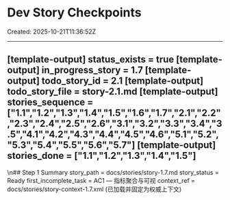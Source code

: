 # Dev Story Checkpoints
Created: 2025-10-21T11:36:52Z

---
[template-output] status_exists = true
[template-output] in_progress_story = 1.7
[template-output] todo_story_id = 2.1
[template-output] todo_story_file = story-2.1.md
[template-output] stories_sequence = ["1.1","1.2","1.3","1.4","1.5","1.6","1.7","2.1","2.2","2.3","2.4","2.5","2.6","3.1","3.2","3.3","3.4","3.5","4.1","4.2","4.3","4.4","4.5","4.6","5.1","5.2","5.3","5.4","5.5","5.6","5.7"]
[template-output] stories_done = ["1.1","1.2","1.3","1.4","1.5"]
---
\n## Step 1 Summary
story_path = docs/stories/story-1.7.md
story_status = Ready
first_incomplete_task = AC1 — 指标聚合与可视
context_ref = docs/stories/story-context-1.7.xml (已加载并固定为权威上下文)
